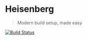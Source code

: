 # Heisenberg
> Modern build setup, made easy

[![Build Status](https://travis-ci.org/DekodeInteraktiv/heisenberg.svg?branch=master)](https://travis-ci.org/DekodeInteraktiv/heisenberg)
